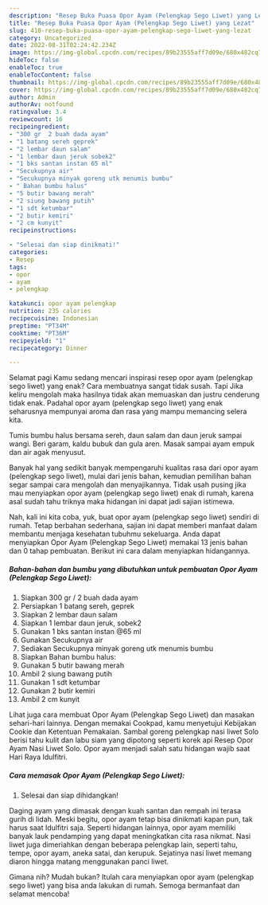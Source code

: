 ```yaml
---
description: "Resep Buka Puasa Opor Ayam (Pelengkap Sego Liwet) yang Lezat"
title: "Resep Buka Puasa Opor Ayam (Pelengkap Sego Liwet) yang Lezat"
slug: 410-resep-buka-puasa-opor-ayam-pelengkap-sego-liwet-yang-lezat
category: Uncategorized
date: 2022-08-31T02:24:42.234Z
image: https://img-global.cpcdn.com/recipes/89b23555aff7d09e/680x482cq70/opor-ayam-pelengkap-sego-liwet-foto-resep-utama.jpg
hideToc: false
enableToc: true
enableTocContent: false
thumbnail: https://img-global.cpcdn.com/recipes/89b23555aff7d09e/680x482cq70/opor-ayam-pelengkap-sego-liwet-foto-resep-utama.jpg
cover: https://img-global.cpcdn.com/recipes/89b23555aff7d09e/680x482cq70/opor-ayam-pelengkap-sego-liwet-foto-resep-utama.jpg
author: Admin
authorAv: notfound
ratingvalue: 3.4
reviewcount: 16
recipeingredient:
- "300 gr  2 buah dada ayam"
- "1 batang sereh geprek"
- "2 lembar daun salam"
- "1 lembar daun jeruk sobek2"
- "1 bks santan instan 65 ml"
- "Secukupnya air"
- "Secukupnya minyak goreng utk menumis bumbu"
- " Bahan bumbu halus"
- "5 butir bawang merah"
- "2 siung bawang putih"
- "1 sdt ketumbar"
- "2 butir kemiri"
- "2 cm kunyit"
recipeinstructions:

- "Selesai dan siap dinikmati!"
categories:
- Resep
tags:
- opor
- ayam
- pelengkap

katakunci: opor ayam pelengkap 
nutrition: 235 calories
recipecuisine: Indonesian
preptime: "PT34M"
cooktime: "PT36M"
recipeyield: "1"
recipecategory: Dinner

---
```



Selamat pagi Kamu sedang mencari inspirasi resep opor ayam (pelengkap sego liwet) yang enak? Cara membuatnya sangat tidak susah. Tapi Jika keliru mengolah maka hasilnya tidak akan memuaskan dan justru cenderung tidak enak. Padahal opor ayam (pelengkap sego liwet) yang enak seharusnya mempunyai aroma dan rasa yang mampu memancing selera kita.


Tumis bumbu halus bersama sereh, daun salam dan daun jeruk sampai wangi. Beri garam, kaldu bubuk dan gula aren. Masak sampai ayam empuk dan air agak menyusut.

Banyak hal yang sedikit banyak mempengaruhi kualitas rasa dari opor ayam (pelengkap sego liwet), mulai dari jenis bahan, kemudian pemilihan bahan segar sampai cara mengolah dan menyajikannya. Tidak usah pusing jika mau menyiapkan opor ayam (pelengkap sego liwet) enak di rumah, karena asal sudah tahu triknya maka hidangan ini dapat jadi sajian istimewa.


Nah, kali ini kita coba, yuk, buat opor ayam (pelengkap sego liwet) sendiri di rumah. Tetap berbahan sederhana, sajian ini dapat memberi manfaat dalam membantu menjaga kesehatan tubuhmu sekeluarga. Anda dapat menyiapkan Opor Ayam (Pelengkap Sego Liwet) memakai 13 jenis bahan dan 0 tahap pembuatan. Berikut ini cara dalam menyiapkan hidangannya.

<!--inarticleads1-->

##### Bahan-bahan dan bumbu yang dibutuhkan untuk pembuatan Opor Ayam (Pelengkap Sego Liwet):

1. Siapkan 300 gr / 2 buah dada ayam
1. Persiapkan 1 batang sereh, geprek
1. Siapkan 2 lembar daun salam
1. Siapkan 1 lembar daun jeruk, sobek2
1. Gunakan 1 bks santan instan @65 ml
1. Gunakan Secukupnya air
1. Sediakan Secukupnya minyak goreng utk menumis bumbu
1. Siapkan  Bahan bumbu halus:
1. Gunakan 5 butir bawang merah
1. Ambil 2 siung bawang putih
1. Gunakan 1 sdt ketumbar
1. Gunakan 2 butir kemiri
1. Ambil 2 cm kunyit


Lihat juga cara membuat Opor Ayam (Pelengkap Sego Liwet) dan masakan sehari-hari lainnya. Dengan memakai Cookpad, kamu menyetujui Kebijakan Cookie dan Ketentuan Pemakaian. Sambal goreng pelengkap nasi liwet Solo berisi tahu kulit dan labu siam yang dipotong seperti korek api Resep Opor Ayam Nasi Liwet Solo. Opor ayam menjadi salah satu hidangan wajib saat Hari Raya Idulfitri. 

<!--inarticleads2-->

##### Cara memasak Opor Ayam (Pelengkap Sego Liwet):


1. Selesai dan siap dihidangkan!

Daging ayam yang dimasak dengan kuah santan dan rempah ini terasa gurih di lidah. Meski begitu, opor ayam tetap bisa dinikmati kapan pun, tak harus saat Idulfitri saja. Seperti hidangan lainnya, opor ayam memiliki banyak lauk pendamping yang dapat meningkatkan cita rasa nikmat. Nasi liwet juga dimeriahkan dengan beberapa pelengkap lain, seperti tahu, tempe, opor ayam, aneka satai, dan kerupuk. Sejatinya nasi liwet memang diaron hingga matang menggunakan panci liwet. 

Gimana nih? Mudah bukan? Itulah cara menyiapkan opor ayam (pelengkap sego liwet) yang bisa anda lakukan di rumah. Semoga bermanfaat dan selamat mencoba!
